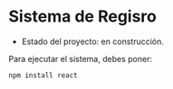 <h1> Sistema de Regisro </h1>

- Estado del proyecto: en construcción.

Para ejecutar el sistema, debes poner:

```npm install react```
